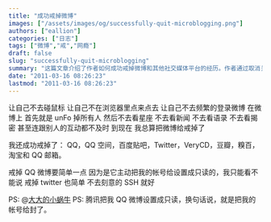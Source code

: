 ```yaml
---
title: "成功戒掉微博"
images: ["/assets/images/og/successfully-quit-microblogging.png"]
authors: ["eallion"]
categories: ["日志"]
tags: ["微博","戒","网瘾"]
draft: false
slug: "successfully-quit-microblogging"
summary: "这篇文章介绍了作者如何成功戒掉微博和其他社交媒体平台的经历。作者通过取消关注所有人、不去浏览微博上的各种内容，以及不及时回复互动等方式，成功戒掉了微博。此外，作者还成功戒掉了QQ、QQ空间、百度贴吧、Twitter等其他社交媒体平台。最后，作者提到腾讯将他的QQ微博账号设为只读，相当于将他的账号封禁。"
date: "2011-03-16 08:26:23"
lastmod: "2011-03-16 08:26:23"
---
```


让自己不去碰鼠标
让自己不在浏览器里点来点去
让自己不去频繁的登录微博
在微博上
首先就是 unFo 掉所有人
然后不去看星座
不去看新闻
不去看语录
不去看揭密
甚至连跟别人的互动都不及时
到现在
我总算把微博给戒掉了

我还成功戒掉了：
QQ，QQ 空间，百度贴吧，Twitter，VeryCD，豆瓣，糗百，淘宝和 QQ 邮箱。

戒掉 QQ 微博要简单一点
因为是它主动把我的帐号给设置成只读的，我只能看不能说
戒掉 twitter 也简单
不去刻意的 SSH 就好

PS: @[大大的小蜗牛](http://t.sina.com.cn/eallion)
PS: 腾讯把我 QQ 微博设置成只读，换句话说，就是把我的帐号给封了。

